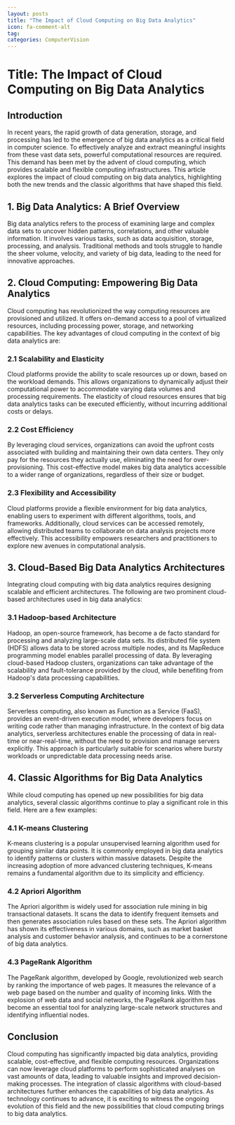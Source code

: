 ```yaml
---
layout: posts
title: "The Impact of Cloud Computing on Big Data Analytics"
icon: fa-comment-alt
tag:      
categories: ComputerVision
---
```



# Title: The Impact of Cloud Computing on Big Data Analytics

## Introduction

In recent years, the rapid growth of data generation, storage, and processing has led to the emergence of big data analytics as a critical field in computer science. To effectively analyze and extract meaningful insights from these vast data sets, powerful computational resources are required. This demand has been met by the advent of cloud computing, which provides scalable and flexible computing infrastructures. This article explores the impact of cloud computing on big data analytics, highlighting both the new trends and the classic algorithms that have shaped this field.

## 1. Big Data Analytics: A Brief Overview

Big data analytics refers to the process of examining large and complex data sets to uncover hidden patterns, correlations, and other valuable information. It involves various tasks, such as data acquisition, storage, processing, and analysis. Traditional methods and tools struggle to handle the sheer volume, velocity, and variety of big data, leading to the need for innovative approaches.

## 2. Cloud Computing: Empowering Big Data Analytics

Cloud computing has revolutionized the way computing resources are provisioned and utilized. It offers on-demand access to a pool of virtualized resources, including processing power, storage, and networking capabilities. The key advantages of cloud computing in the context of big data analytics are:

### 2.1 Scalability and Elasticity

Cloud platforms provide the ability to scale resources up or down, based on the workload demands. This allows organizations to dynamically adjust their computational power to accommodate varying data volumes and processing requirements. The elasticity of cloud resources ensures that big data analytics tasks can be executed efficiently, without incurring additional costs or delays.

### 2.2 Cost Efficiency

By leveraging cloud services, organizations can avoid the upfront costs associated with building and maintaining their own data centers. They only pay for the resources they actually use, eliminating the need for over-provisioning. This cost-effective model makes big data analytics accessible to a wider range of organizations, regardless of their size or budget.

### 2.3 Flexibility and Accessibility

Cloud platforms provide a flexible environment for big data analytics, enabling users to experiment with different algorithms, tools, and frameworks. Additionally, cloud services can be accessed remotely, allowing distributed teams to collaborate on data analysis projects more effectively. This accessibility empowers researchers and practitioners to explore new avenues in computational analysis.

## 3. Cloud-Based Big Data Analytics Architectures

Integrating cloud computing with big data analytics requires designing scalable and efficient architectures. The following are two prominent cloud-based architectures used in big data analytics:

### 3.1 Hadoop-based Architecture

Hadoop, an open-source framework, has become a de facto standard for processing and analyzing large-scale data sets. Its distributed file system (HDFS) allows data to be stored across multiple nodes, and its MapReduce programming model enables parallel processing of data. By leveraging cloud-based Hadoop clusters, organizations can take advantage of the scalability and fault-tolerance provided by the cloud, while benefiting from Hadoop's data processing capabilities.

### 3.2 Serverless Computing Architecture

Serverless computing, also known as Function as a Service (FaaS), provides an event-driven execution model, where developers focus on writing code rather than managing infrastructure. In the context of big data analytics, serverless architectures enable the processing of data in real-time or near-real-time, without the need to provision and manage servers explicitly. This approach is particularly suitable for scenarios where bursty workloads or unpredictable data processing needs arise.

## 4. Classic Algorithms for Big Data Analytics

While cloud computing has opened up new possibilities for big data analytics, several classic algorithms continue to play a significant role in this field. Here are a few examples:

### 4.1 K-means Clustering

K-means clustering is a popular unsupervised learning algorithm used for grouping similar data points. It is commonly employed in big data analytics to identify patterns or clusters within massive datasets. Despite the increasing adoption of more advanced clustering techniques, K-means remains a fundamental algorithm due to its simplicity and efficiency.

### 4.2 Apriori Algorithm

The Apriori algorithm is widely used for association rule mining in big transactional datasets. It scans the data to identify frequent itemsets and then generates association rules based on these sets. The Apriori algorithm has shown its effectiveness in various domains, such as market basket analysis and customer behavior analysis, and continues to be a cornerstone of big data analytics.

### 4.3 PageRank Algorithm

The PageRank algorithm, developed by Google, revolutionized web search by ranking the importance of web pages. It measures the relevance of a web page based on the number and quality of incoming links. With the explosion of web data and social networks, the PageRank algorithm has become an essential tool for analyzing large-scale network structures and identifying influential nodes.

## Conclusion

Cloud computing has significantly impacted big data analytics, providing scalable, cost-effective, and flexible computing resources. Organizations can now leverage cloud platforms to perform sophisticated analyses on vast amounts of data, leading to valuable insights and improved decision-making processes. The integration of classic algorithms with cloud-based architectures further enhances the capabilities of big data analytics. As technology continues to advance, it is exciting to witness the ongoing evolution of this field and the new possibilities that cloud computing brings to big data analytics.